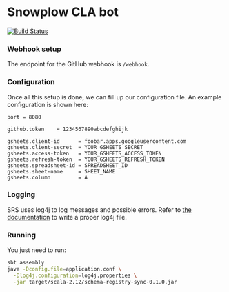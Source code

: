 # Snowplow CLA bot

[![Build Status](https://travis-ci.com/snowplow-incubator/cla-bot.svg?token=rA744zFX5YFUNdyp1U6x&branch=master)](https://travis-ci.com/snowplow-incubator/cla-bot)

### Webhook setup

The endpoint for the GitHub webhook is `/webhook`.

### Configuration

Once all this setup is done, we can fill up our configuration file.
An example configuration is shown here:

```
port = 8080

github.token    = 1234567890abcdefghijk

gsheets.client-id      = foobar.apps.googleusercontent.com
gsheets.client-secret  = YOUR_GSHEETS_SECRET
gsheets.access-token   = YOUR_GSHEETS_ACCESS_TOKEN
gsheets.refresh-token  = YOUR_GSHEETS_REFRESH_TOKEN
gsheets.spreadsheet-id = SPREADSHEET_ID
gsheets.sheet-name     = SHEET_NAME
gsheets.column         = A
```

### Logging

SRS uses log4j to log messages and possible errors. Refer to [the documentation][log4j] to write a
proper log4j file.

### Running

You just need to run:

```bash
sbt assembly
java -Dconfig.file=application.conf \
  -Dlog4j.configuration=log4j.properties \
  -jar target/scala-2.12/schema-registry-sync-0.1.0.jar
```

[webhooks]: https://developer.github.com/webhooks/
[log4j]: https://docs.oracle.com/cd/E29578_01/webhelp/cas_webcrawler/src/cwcg_config_log4j_file.html
